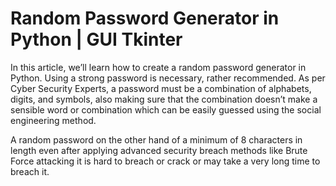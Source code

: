 # Random Password Generator in Python | GUI Tkinter

In this article, we’ll learn how to create a random password generator in Python. Using a strong password is necessary, rather recommended. As per Cyber Security Experts, a password must be a combination of alphabets, digits, and symbols, also making sure that the combination doesn’t make a sensible word or combination which can be easily guessed using the social engineering method.

A random password on the other hand of a minimum of 8 characters in length even after applying advanced security breach methods like Brute Force attacking it is hard to breach or crack or may take a very long time to breach it.

